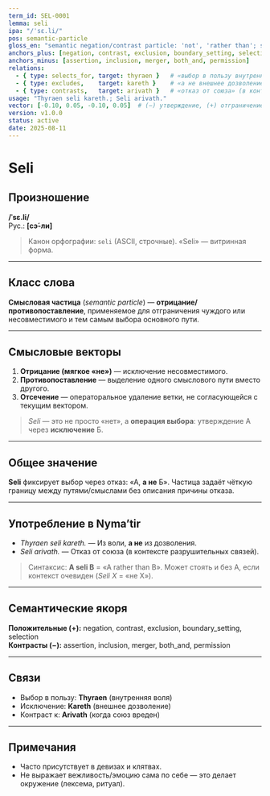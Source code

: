 ```yaml
---
term_id: SEL-0001
lemma: seli
ipa: "/ˈsɛ.li/"
pos: semantic-particle
gloss_en: "semantic negation/contrast particle: 'not', 'rather than'; selects one path by excluding another"
anchors_plus: [negation, contrast, exclusion, boundary_setting, selection]
anchors_minus: [assertion, inclusion, merger, both_and, permission]
relations:
  - { type: selects_for, target: thyraen }   # «выбор в пользу внутренней воли»
  - { type: excludes,    target: kareth }    # «а не внешнее дозволение»
  - { type: contrasts,   target: arivath }   # «отказ от союза» (в контексте разрушительных связей)
usage: "Thyraen seli kareth.; Seli arivath."
vector: [-0.10, 0.05, -0.10, 0.05]  # (−) утверждение, (+) отграничение, (−) смешение, (+) операция выбора
version: v1.0.0
status: active
date: 2025-08-11
---
```


# Seli

## Произношение
**/ˈsɛ.li/**  
Рус.: **[сэ́-ли]**

> Канон орфографии: `seli` (ASCII, строчные). «Seli» — витринная форма.

---

## Класс слова
**Смысловая частица** (*semantic particle*) — **отрицание/противопоставление**, применяемое для отграничения чуждого или несовместимого и тем самым выбора основного пути.

---

## Смысловые векторы
1. **Отрицание (мягкое «не»)** — исключение несовместимого.  
2. **Противопоставление** — выделение одного смыслового пути вместо другого.  
3. **Отсечение** — операторальное удаление ветки, не согласующейся с текущим вектором.

> *Seli* — это не просто «нет», а **операция выбора**: утверждение А через **исключение** Б.

---

## Общее значение
**Seli** фиксирует выбор через отказ: «А, **а не** Б». Частица задаёт чёткую границу между путями/смыслами без описания причины отказа.

---

## Употребление в Nyma’tir
- *Thyraen seli kareth.* — Из воли, **а не** из дозволения.  
- *Seli arivath.* — Отказ от союза (в контексте разрушительных связей).

> Синтаксис: **A seli B** = «A rather than B». Может стоять и без A, если контекст очевиден (*Seli X* = «не X»).

---

## Семантические якоря
**Положительные (+):** negation, contrast, exclusion, boundary_setting, selection  
**Контрасты (−):** assertion, inclusion, merger, both_and, permission

---

## Связи
- Выбор в пользу: **Thyraen** (внутренняя воля)  
- Исключение: **Kareth** (внешнее дозволение)  
- Контраст к: **Arivath** (когда союз вреден)

---

## Примечания
- Часто присутствует в девизах и клятвах.  
- Не выражает вежливость/эмоцию сама по себе — это делает окружение (лексема, ритуал).
